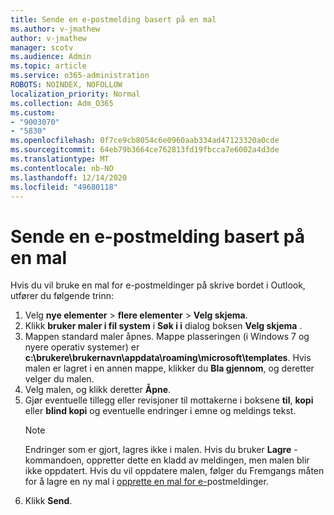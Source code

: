 ```yaml
---
title: Sende en e-postmelding basert på en mal
ms.author: v-jmathew
author: v-jmathew
manager: scotv
ms.audience: Admin
ms.topic: article
ms.service: o365-administration
ROBOTS: NOINDEX, NOFOLLOW
localization_priority: Normal
ms.collection: Adm_O365
ms.custom:
- "9003070"
- "5830"
ms.openlocfilehash: 0f7ce9cb8054c6e0960aab334ad47123320a0cde
ms.sourcegitcommit: 64eb79b3664ce762813fd19fbcca7e6002a4d3de
ms.translationtype: MT
ms.contentlocale: nb-NO
ms.lasthandoff: 12/14/2020
ms.locfileid: "49680118"
---
```

# <a name="send-an-email-message-based-on-a-template"></a>Sende en e-postmelding basert på en mal

Hvis du vil bruke en mal for e-postmeldinger på skrive bordet i Outlook, utfører du følgende trinn:

1. Velg **nye elementer**  >  **flere elementer**  >  **Velg skjema**.
2. Klikk **bruker maler i fil system** i **Søk i i** dialog boksen **Velg skjema** .
3. Mappen standard maler åpnes. Mappe plasseringen (i Windows 7 og nyere operativ systemer) er **c:\brukere\brukernavn\appdata\roaming\microsoft\templates**. Hvis malen er lagret i en annen mappe, klikker du **Bla gjennom**, og deretter velger du malen.
4. Velg malen, og klikk deretter **Åpne**.
5. Gjør eventuelle tillegg eller revisjoner til mottakerne i boksene **til**, **kopi** eller **blind kopi** og eventuelle endringer i emne og meldings tekst.
    > [!NOTE]
    > Endringer som er gjort, lagres ikke i malen. Hvis du bruker **Lagre** -kommandoen, oppretter dette en kladd av meldingen, men malen blir ikke oppdatert. Hvis du vil oppdatere malen, følger du Fremgangs måten for å lagre en ny mal i [opprette en mal for e-](https://support.microsoft.com/office/create-an-email-message-template-43ec7142-4dd0-4351-8727-bd0977b6b2d1)postmeldinger.
6. Klikk **Send**.
